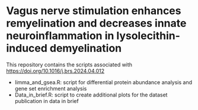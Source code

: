 # Vagus nerve stimulation enhances remyelination and decreases innate neuroinflammation in lysolecithin-induced demyelination

This repository contains the scripts associated with https://doi.org/10.1016/j.brs.2024.04.012 

- limma_and_gsea.R: script for differential protein abundance analysis and gene set enrichment analysis
- Data_in_brief.R: script to create additional plots for the dataset publication in data in brief

